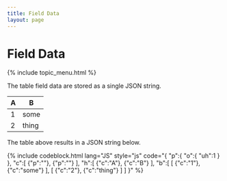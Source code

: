 ```yaml
---
title: Field Data
layout: page
---
```


<h1>Field Data</h1>

{% include topic_menu.html %}

The table field data are stored as a single JSON string.

<table>
	<thead>
		<th>A</td>
		<th>B</td>
	</thead>
	<tbody>
		<tr>
			<td>1</td>
			<td>some</td>
		</tr>
		<tr>
			<td>2</td>
			<td>thing</td>
		</tr>
	</tbody>
</table>

The table above results in a JSON string below.

{% include codeblock.html
lang="JS"
style="js"
code="{
	"p":{
		"o":{
			"uh":1
		}
	},
	"c":[
		{"p":""},
		{"p":""}
	],
	"h":[
		{"c":"A"},
		{"c":"B"}
	],
	"b":[
		[
			{"c":"1"},
			{"c":"some"}
		],
		[
			{"c":"2"},
			{"c":"thing"}
		]
	]
}"
%}
